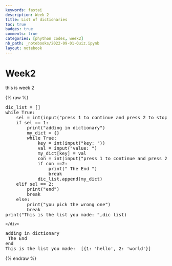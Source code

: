 ```yaml
---
keywords: fastai
description: Week 2
title: List of dictionaries
toc: true
badges: true
comments: true
categories: [phython codes, week2]
nb_path: _notebooks/2022-09-01-Quiz.ipynb
layout: notebook
---
```


<!--
#################################################
### THIS FILE WAS AUTOGENERATED! DO NOT EDIT! ###
#################################################
# file to edit: _notebooks/2022-09-01-Quiz.ipynb
-->

<div class="container" id="notebook-container">
        
<div class="cell border-box-sizing text_cell rendered"><div class="inner_cell">
<div class="text_cell_render border-box-sizing rendered_html">
<h1 id="Week2">Week2<a class="anchor-link" href="#Week2"> </a></h1><p>this is week 2</p>

</div>
</div>
</div>
    {% raw %}
    
<div class="cell border-box-sizing code_cell rendered">
<div class="input">

<div class="inner_cell">
    <div class="input_area">
<div class=" highlight hl-ipython3"><pre><span></span><span class="n">dic_list</span> <span class="o">=</span> <span class="p">[]</span>
<span class="k">while</span> <span class="kc">True</span><span class="p">:</span>
    <span class="n">sel</span> <span class="o">=</span> <span class="nb">int</span><span class="p">(</span><span class="nb">input</span><span class="p">(</span><span class="s2">&quot;press 1 to continue and press 2 to stop&quot;</span><span class="p">))</span>
    <span class="k">if</span> <span class="n">sel</span> <span class="o">==</span> <span class="mi">1</span><span class="p">:</span>
        <span class="nb">print</span><span class="p">(</span><span class="s2">&quot;adding in dictionary&quot;</span><span class="p">)</span>
        <span class="n">my_dict</span> <span class="o">=</span> <span class="p">{}</span>
        <span class="k">while</span> <span class="kc">True</span><span class="p">:</span>
            <span class="n">key</span> <span class="o">=</span> <span class="nb">int</span><span class="p">(</span><span class="nb">input</span><span class="p">(</span><span class="s2">&quot;key: &quot;</span><span class="p">))</span>
            <span class="n">val</span> <span class="o">=</span> <span class="nb">input</span><span class="p">(</span><span class="s2">&quot;value: &quot;</span><span class="p">)</span>
            <span class="n">my_dict</span><span class="p">[</span><span class="n">key</span><span class="p">]</span> <span class="o">=</span> <span class="n">val</span>
            <span class="n">con</span> <span class="o">=</span> <span class="nb">int</span><span class="p">(</span><span class="nb">input</span><span class="p">(</span><span class="s2">&quot;press 1 to continue and press 2 to stop&quot;</span><span class="p">))</span>
            <span class="k">if</span> <span class="n">con</span> <span class="o">==</span><span class="mi">2</span><span class="p">:</span>
                <span class="nb">print</span><span class="p">(</span><span class="s2">&quot; The End &quot;</span><span class="p">)</span>
                <span class="k">break</span>
            <span class="n">dic_list</span><span class="o">.</span><span class="n">append</span><span class="p">(</span><span class="n">my_dict</span><span class="p">)</span>
    <span class="k">elif</span> <span class="n">sel</span> <span class="o">==</span> <span class="mi">2</span><span class="p">:</span>
        <span class="nb">print</span><span class="p">(</span><span class="s2">&quot;end&quot;</span><span class="p">)</span>
        <span class="k">break</span>
    <span class="k">else</span><span class="p">:</span>
        <span class="nb">print</span><span class="p">(</span><span class="s2">&quot;you pick the wrong one&quot;</span><span class="p">)</span>
        <span class="k">break</span>
<span class="nb">print</span><span class="p">(</span><span class="s2">&quot;This is the list you made: &quot;</span><span class="p">,</span><span class="n">dic_list</span><span class="p">)</span>
</pre></div>

    </div>
</div>
</div>

<div class="output_wrapper">
<div class="output">

<div class="output_area">

<div class="output_subarea output_stream output_stdout output_text">
<pre>adding in dictionary
 The End 
end
This is the list you made:  [{1: &#39;hello&#39;, 2: &#39;world&#39;}]
</pre>
</div>
</div>

</div>
</div>

</div>
    {% endraw %}

</div>
 

